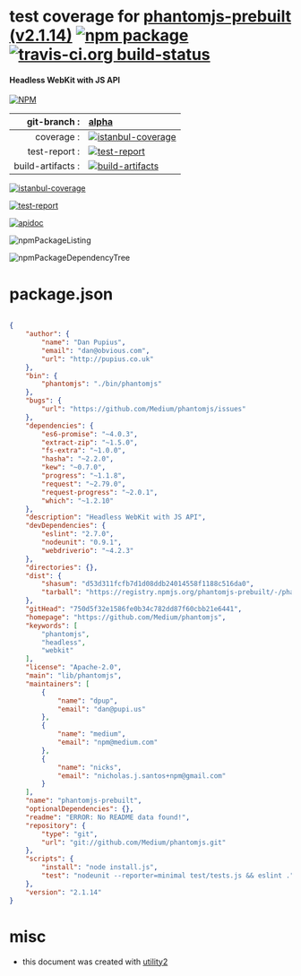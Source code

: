 # test coverage for  [phantomjs-prebuilt (v2.1.14)](https://github.com/Medium/phantomjs)  [![npm package](https://img.shields.io/npm/v/npmtest-phantomjs-prebuilt.svg?style=flat-square)](https://www.npmjs.org/package/npmtest-phantomjs-prebuilt) [![travis-ci.org build-status](https://api.travis-ci.org/npmtest/node-npmtest-phantomjs-prebuilt.svg)](https://travis-ci.org/npmtest/node-npmtest-phantomjs-prebuilt)
#### Headless WebKit with JS API

[![NPM](https://nodei.co/npm/phantomjs-prebuilt.png?downloads=true)](https://www.npmjs.com/package/phantomjs-prebuilt)

| git-branch : | [alpha](https://github.com/npmtest/node-npmtest-phantomjs-prebuilt/tree/alpha)|
|--:|:--|
| coverage : | [![istanbul-coverage](https://npmtest.github.io/node-npmtest-phantomjs-prebuilt/build/coverage.badge.svg)](https://npmtest.github.io/node-npmtest-phantomjs-prebuilt/build/coverage.html/index.html)|
| test-report : | [![test-report](https://npmtest.github.io/node-npmtest-phantomjs-prebuilt/build/test-report.badge.svg)](https://npmtest.github.io/node-npmtest-phantomjs-prebuilt/build/test-report.html)|
| build-artifacts : | [![build-artifacts](https://npmtest.github.io/node-npmtest-phantomjs-prebuilt/glyphicons_144_folder_open.png)](https://github.com/npmtest/node-npmtest-phantomjs-prebuilt/tree/gh-pages/build)|

[![istanbul-coverage](https://npmtest.github.io/node-npmtest-phantomjs-prebuilt/build/screenCapture.buildCustomOrg.browser.coverage.html.png)](https://npmtest.github.io/node-npmtest-phantomjs-prebuilt/build/coverage.html/index.html)

[![test-report](https://npmtest.github.io/node-npmtest-phantomjs-prebuilt/build/screenCapture.buildCustomOrg.browser.%252Fhome%252Ftravis%252Fbuild%252Fnpmtest%252Fnode-npmtest-phantomjs-prebuilt%252Ftmp%252Fbuild%252Ftest-report.html.png)](https://npmtest.github.io/node-npmtest-phantomjs-prebuilt/build/test-report.html)

[![apidoc](https://npmdoc.github.io/node-npmdoc-phantomjs-prebuilt/build/screenCapture.buildApidoc.browser.%252Fhome%252Ftravis%252Fbuild%252Fnpmdoc%252Fnode-npmdoc-phantomjs-prebuilt%252Ftmp%252Fbuild%252Fapidoc.html.png)](https://npmdoc.github.io/node-npmdoc-phantomjs-prebuilt/build/apidoc.html)

![npmPackageListing](https://npmtest.github.io/node-npmtest-phantomjs-prebuilt/build/screenCapture.npmPackageListing.svg)

![npmPackageDependencyTree](https://npmtest.github.io/node-npmtest-phantomjs-prebuilt/build/screenCapture.npmPackageDependencyTree.svg)



# package.json

```json

{
    "author": {
        "name": "Dan Pupius",
        "email": "dan@obvious.com",
        "url": "http://pupius.co.uk"
    },
    "bin": {
        "phantomjs": "./bin/phantomjs"
    },
    "bugs": {
        "url": "https://github.com/Medium/phantomjs/issues"
    },
    "dependencies": {
        "es6-promise": "~4.0.3",
        "extract-zip": "~1.5.0",
        "fs-extra": "~1.0.0",
        "hasha": "~2.2.0",
        "kew": "~0.7.0",
        "progress": "~1.1.8",
        "request": "~2.79.0",
        "request-progress": "~2.0.1",
        "which": "~1.2.10"
    },
    "description": "Headless WebKit with JS API",
    "devDependencies": {
        "eslint": "2.7.0",
        "nodeunit": "0.9.1",
        "webdriverio": "~4.2.3"
    },
    "directories": {},
    "dist": {
        "shasum": "d53d311fcfb7d1d08ddb24014558f1188c516da0",
        "tarball": "https://registry.npmjs.org/phantomjs-prebuilt/-/phantomjs-prebuilt-2.1.14.tgz"
    },
    "gitHead": "750d5f32e1586fe0b34c782dd87f60cbb21e6441",
    "homepage": "https://github.com/Medium/phantomjs",
    "keywords": [
        "phantomjs",
        "headless",
        "webkit"
    ],
    "license": "Apache-2.0",
    "main": "lib/phantomjs",
    "maintainers": [
        {
            "name": "dpup",
            "email": "dan@pupi.us"
        },
        {
            "name": "medium",
            "email": "npm@medium.com"
        },
        {
            "name": "nicks",
            "email": "nicholas.j.santos+npm@gmail.com"
        }
    ],
    "name": "phantomjs-prebuilt",
    "optionalDependencies": {},
    "readme": "ERROR: No README data found!",
    "repository": {
        "type": "git",
        "url": "git://github.com/Medium/phantomjs.git"
    },
    "scripts": {
        "install": "node install.js",
        "test": "nodeunit --reporter=minimal test/tests.js && eslint ."
    },
    "version": "2.1.14"
}
```



# misc
- this document was created with [utility2](https://github.com/kaizhu256/node-utility2)

